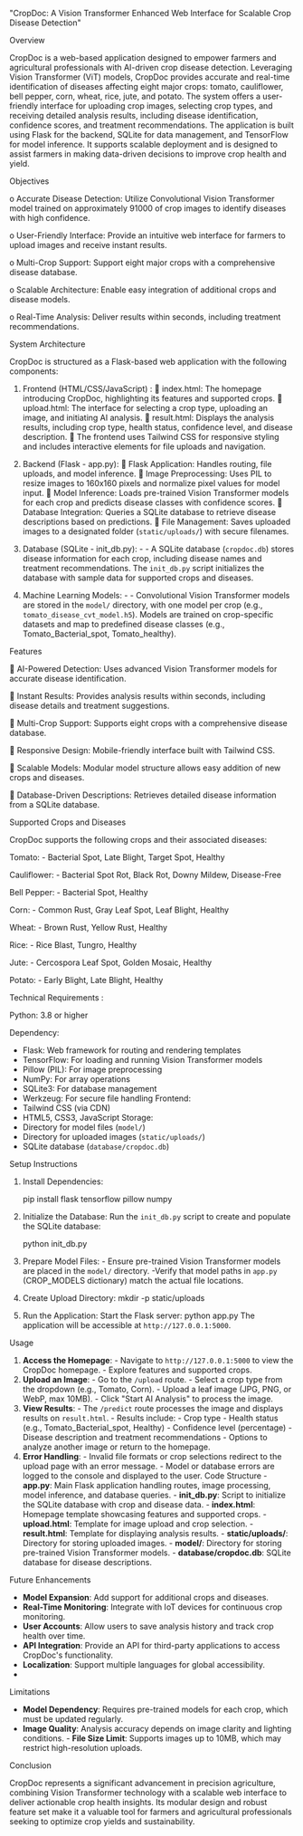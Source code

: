 "CropDoc: A Vision Transformer Enhanced Web Interface for Scalable Crop Disease Detection"

Overview 

CropDoc is a web-based application designed to empower farmers and agricultural professionals 
with AI-driven crop disease detection. Leveraging Vision Transformer (ViT) models, CropDoc 
provides accurate and real-time identification of diseases affecting eight major crops: tomato, 
cauliflower, bell pepper, corn, wheat, rice, jute, and potato. The system offers a user-friendly 
interface for uploading crop images, selecting crop types, and receiving detailed analysis results, 
including disease identification, confidence scores, and treatment recommendations. 
The application is built using Flask for the backend, SQLite for data management, and TensorFlow 
for model inference. It supports scalable deployment and is designed to assist farmers in making 
data-driven decisions to improve crop health and yield. 


Objectives 


o Accurate Disease Detection: Utilize Convolutional Vision Transformer model trained on 
approximately 91000 of crop images to identify diseases with high confidence. 

o User-Friendly Interface: Provide an intuitive web interface for farmers to upload images 
and receive instant results. 

o Multi-Crop Support: Support eight major crops with a comprehensive disease database. 

o Scalable Architecture: Enable easy integration of additional crops and disease models. 

o Real-Time Analysis: Deliver results within seconds, including treatment 
recommendations. 


System Architecture 

CropDoc is structured as a Flask-based web application with the following components: 

1. Frontend (HTML/CSS/JavaScript) : 
 index.html: The homepage introducing CropDoc, highlighting its features and supported 
crops. 
 upload.html: The interface for selecting a crop type, uploading an image, and initiating AI 
analysis. 
 result.html: Displays the analysis results, including crop type, health status, confidence 
level, and disease description. 
 The frontend uses Tailwind CSS for responsive styling and includes interactive elements 
for file uploads and navigation.

2. Backend (Flask - app.py): 
 Flask Application: Handles routing, file uploads, and model inference. 
 Image Preprocessing: Uses PIL to resize images to 160x160 pixels and normalize pixel 
values for model input. 
 Model Inference: Loads pre-trained Vision Transformer models for each crop and predicts 
disease classes with confidence scores. 
 Database Integration: Queries a SQLite database to retrieve disease descriptions based 
on predictions. 
 File Management: Saves uploaded images to a designated folder (`static/uploads/`) with 
secure filenames.

4. Database (SQLite - init_db.py): - - 
A SQLite database (`cropdoc.db`) stores disease information for each crop, including disease 
names and treatment recommendations. 
The `init_db.py` script initializes the database with sample data for supported crops and 
diseases.

4. Machine Learning Models: - - 
Convolutional Vision Transformer models are stored in the `model/` directory, with one 
model per crop (e.g., `tomato_disease_cvt_model.h5`). 
Models are trained on crop-specific datasets and map to predefined disease classes (e.g., 
Tomato_Bacterial_spot, Tomato_healthy).


Features 

 AI-Powered Detection: Uses advanced Vision Transformer models for accurate disease 
identification. 

 Instant Results: Provides analysis results within seconds, including disease details and 
treatment suggestions. 

 Multi-Crop Support: Supports eight crops with a comprehensive disease database. 

 Responsive Design: Mobile-friendly interface built with Tailwind CSS. 

 Scalable Models: Modular model structure allows easy addition of new crops and diseases. 

 Database-Driven Descriptions: Retrieves detailed disease information from a SQLite 
database. 


Supported Crops and Diseases 

CropDoc supports the following crops and their associated diseases: 

Tomato: - Bacterial Spot, Late Blight, Target Spot, Healthy 

Cauliflower: - Bacterial Spot Rot, Black Rot, Downy Mildew, Disease-Free 

Bell Pepper: - Bacterial Spot, Healthy 

Corn: - Common Rust, Gray Leaf Spot, Leaf Blight, Healthy 

Wheat: - Brown Rust, Yellow Rust, Healthy 

Rice: - Rice Blast, Tungro, Healthy 

Jute: - Cercospora Leaf Spot, Golden Mosaic, Healthy 

Potato: - Early Blight, Late Blight, Healthy 


Technical Requirements :

Python: 3.8 or higher 


Dependency: 
  - Flask: Web framework for routing and rendering templates 
  - TensorFlow: For loading and running Vision Transformer models 
  - Pillow (PIL): For image preprocessing 
  - NumPy: For array operations 
  - SQLite3: For database management 
  - Werkzeug: For secure file handling 
Frontend: 
  - Tailwind CSS (via CDN) 
  - HTML5, CSS3, JavaScript 
Storage: 
  - Directory for model files (`model/`) 
  - Directory for uploaded images (`static/uploads/`) 
  - SQLite database (`database/cropdoc.db`) 

 
 Setup Instructions 
 
1. Install Dependencies: 
     
   pip install flask tensorflow pillow numpy 
  
2. Initialize the Database: Run the `init_db.py` script to create and populate the SQLite database: 
  
   python init_db.py 
    
 
3. Prepare Model Files: - Ensure pre-trained Vision Transformer models are placed in the `model/` directory. -Verify that model paths in `app.py` (CROP_MODELS dictionary) match the actual file 
locations. 
4. Create Upload Directory: 
mkdir -p static/uploads 
5. Run the Application: Start the Flask server: 
python app.py 
The application will be accessible at `http://127.0.0.1:5000`.

Usage 
1. **Access the Homepage**: - Navigate to `http://127.0.0.1:5000` to view the CropDoc homepage. - Explore features and supported crops. 
2. **Upload an Image**: - Go to the `/upload` route. - Select a crop type from the dropdown (e.g., Tomato, Corn). - Upload a leaf image (JPG, PNG, or WebP, max 10MB). - Click "Start AI Analysis" to process the image. 
3. **View Results**: - The `/predict` route processes the image and displays results on `result.html`. - Results include: - Crop type - Health status (e.g., Tomato_Bacterial_spot, Healthy) - Confidence level (percentage) - Disease description and treatment recommendations - Options to analyze another image or return to the homepage. 
4. **Error Handling**: - Invalid file formats or crop selections redirect to the upload page with an error message. - Model or database errors are logged to the console and displayed to the user. 
Code Structure - **app.py**: Main Flask application handling routes, image processing, model inference, and 
database queries. - **init_db.py**: Script to initialize the SQLite database with crop and disease data. - **index.html**: Homepage template showcasing features and supported crops. - **upload.html**: Template for image upload and crop selection. - **result.html**: Template for displaying analysis results. - **static/uploads/**: Directory for storing uploaded images. - **model/**: Directory for storing pre-trained Vision Transformer models. - **database/cropdoc.db**: SQLite database for disease descriptions.

Future Enhancements 
- **Model Expansion**: Add support for additional crops and diseases. 
- **Real-Time Monitoring**: Integrate with IoT devices for continuous crop monitoring.
- **User Accounts**: Allow users to save analysis history and track crop health over time.
- **API Integration**: Provide an API for third-party applications to access CropDoc's
functionality.
- **Localization**: Support multiple languages for global accessibility.
- 
Limitations
 - **Model Dependency**: Requires pre-trained models for each crop, which must be updated 
regularly.
 - **Image Quality**: Analysis accuracy depends on image clarity and lighting conditions. - **File Size Limit**: Supports images up to 10MB, which may restrict high-resolution uploads.

Conclusion 

CropDoc represents a significant advancement in precision agriculture, combining Vision 
Transformer technology with a scalable web interface to deliver actionable crop health insights. 
Its modular design and robust feature set make it a valuable tool for farmers and agricultural 
professionals seeking to optimize crop yields and sustainability. 
